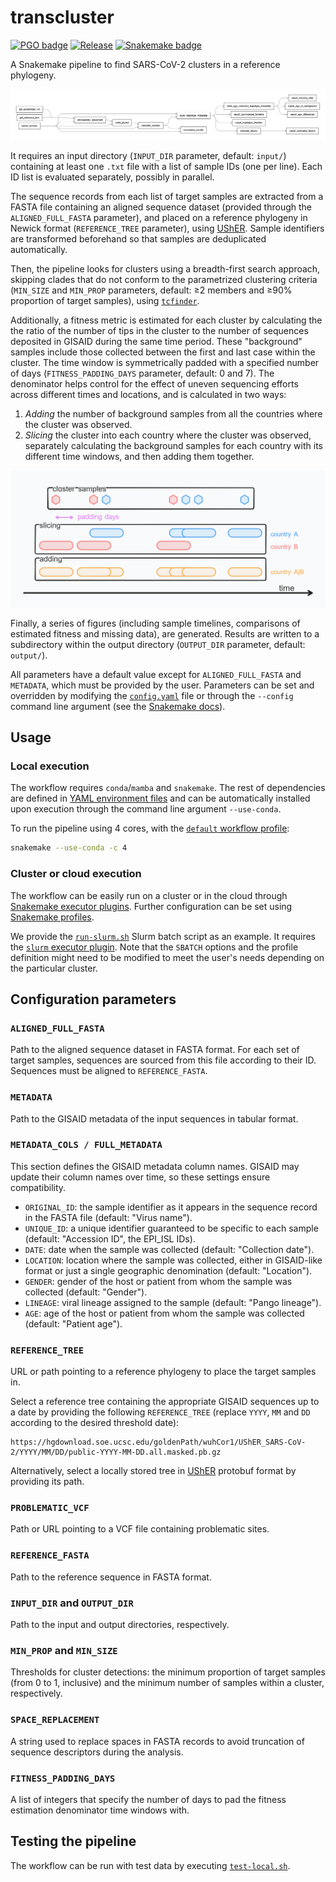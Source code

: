 # transcluster

[![PGO badge](https://img.shields.io/badge/PathoGenOmics-Lab-yellow.svg)](https://pathogenomics.github.io/)
[![Release](https://img.shields.io/github/release/PathoGenOmics-Lab/transcluster.svg)](https://github.com/PathoGenOmics-Lab/transcluster/releases)
[![Snakemake badge](https://img.shields.io/badge/snakemake-≥8.12-brightgreen.svg?style=flat)](https://snakemake.readthedocs.io)

A Snakemake pipeline to find SARS-CoV-2 clusters in a reference phylogeny.

![Simplified workflow rules](/docs/rules-simple.png)

It requires an input directory (`INPUT_DIR` parameter, default: `input/`) containing at least
one `.txt` file with a list of sample IDs (one per line). Each ID list is evaluated
separately, possibly in parallel.

The sequence records from each list of target samples are extracted from a FASTA file
containing an aligned sequence dataset (provided through the `ALIGNED_FULL_FASTA` parameter),
and placed on a reference phylogeny in Newick format (`REFERENCE_TREE` parameter), using [UShER](https://usher-wiki.readthedocs.io/en/latest/UShER.html).
Sample identifiers are transformed beforehand so that samples are deduplicated automatically.

Then, the
pipeline looks for clusters using a breadth-first search approach, skipping
clades that do not conform to the parametrized clustering criteria (`MIN_SIZE` and `MIN_PROP`
parameters, default: ≥2 members and ≥90% proportion of target samples),
using [`tcfinder`](https://github.com/PathoGenOmics-Lab/tcfinder).

Additionally,
a fitness metric is estimated for each cluster by calculating the the ratio of the number
of tips in the cluster to the number of sequences deposited in GISAID during the same time period.
These "background" samples include those collected between the first and last case within the
cluster. The time window is symmetrically padded with a specified number of days (`FITNESS_PADDING_DAYS`
parameter, default: 0 and 7). The denominator helps control for the effect of uneven sequencing
efforts across different times and locations, and is calculated in two ways:

1. *Adding* the number of background samples from all the countries where the cluster was observed.
2. *Slicing* the cluster into each country where the cluster was observed, separately calculating the background
   samples for each country with its different time windows, and then adding them together.

![Estimated fitness denominator](/docs/estimated-fitness-denominator.png)

Finally, a series of figures (including sample timelines, comparisons of estimated fitness and missing data),
are generated. Results are written to a subdirectory within the output directory
(`OUTPUT_DIR` parameter, default: `output/`).

All parameters have a default value except for `ALIGNED_FULL_FASTA` and `METADATA`, which must
be provided by the user. Parameters can be set and overridden by modifying the
[`config.yaml`](config/config.yaml) file or through the `--config` command line argument (see
the [Snakemake docs](https://snakemake.readthedocs.io/en/stable/snakefiles/configuration.html#standard-configuration)).

## Usage

### Local execution

The workflow requires `conda`/`mamba` and `snakemake`. The rest of dependencies are
defined in [YAML environment files](workflow/envs) and can be automatically installed
upon execution through the command line argument `--use-conda`.

To run the pipeline using 4 cores, with the [`default` workflow profile](/profiles/default):

```bash
snakemake --use-conda -c 4
```

### Cluster or cloud execution

The workflow can be easily run on a cluster or in the cloud through
[Snakemake executor plugins](https://snakemake.readthedocs.io/en/stable/tutorial/additional_features.html#cluster-or-cloud-execution).
Further configuration can be set using [Snakemake profiles](https://snakemake.readthedocs.io/en/stable/executing/cli.html#profiles).

We provide the [`run-slurm.sh`](/run-slurm.sh) Slurm batch script as an example.
It requires the [`slurm` executor plugin](https://snakemake.github.io/snakemake-plugin-catalog/plugins/executor/slurm.html).
Note that the `SBATCH` options and the profile definition might need to be
modified to meet the user's needs depending on the particular cluster.

## Configuration parameters

### `ALIGNED_FULL_FASTA`

Path to the aligned sequence dataset in FASTA format. For each set of target samples, sequences are sourced
from this file according to their ID. Sequences must be aligned to `REFERENCE_FASTA`.

### `METADATA`

Path to the GISAID metadata of the input sequences in tabular format.

### `METADATA_COLS / FULL_METADATA`

This section defines the GISAID metadata column names. GISAID may update their column names over time,
so these settings ensure compatibility.

- `ORIGINAL_ID`: the sample identifier as it appears in the sequence record in the FASTA file (default: "Virus name").
- `UNIQUE_ID`: a unique identifier guaranteed to be specific to each sample (default: "Accession ID", the EPI_ISL IDs).
- `DATE`: date when the sample was collected (default: "Collection date").
- `LOCATION`: location where the sample was collected, either in GISAID-like format or just a single geographic denomination (default: "Location").
- `GENDER`: gender of the host or patient from whom the sample was collected (default: "Gender").
- `LINEAGE`: viral lineage assigned to the sample (default: "Pango lineage").
- `AGE`: age of the host or patient from whom the sample was collected (default: "Patient age").

### `REFERENCE_TREE`

URL or path pointing to a reference phylogeny to place the target samples in.

Select a reference tree containing the appropriate GISAID sequences up to a date
by providing the following `REFERENCE_TREE` (replace `YYYY`, `MM` and `DD`
according to the desired threshold date):

```url
https://hgdownload.soe.ucsc.edu/goldenPath/wuhCor1/UShER_SARS-CoV-2/YYYY/MM/DD/public-YYYY-MM-DD.all.masked.pb.gz
```

Alternatively, select a locally stored tree in
[UShER](https://usher-wiki.readthedocs.io/en/latest/UShER.html) protobuf format by providing its path.

### `PROBLEMATIC_VCF`

Path or URL pointing to a VCF file containing problematic sites.

### `REFERENCE_FASTA`

Path to the reference sequence in FASTA format.

### `INPUT_DIR` and `OUTPUT_DIR`

Path to the input and output directories, respectively.

### `MIN_PROP` and `MIN_SIZE`

Thresholds for cluster detections: the minimum proportion of target samples (from 0 to 1, inclusive)
and the minimum number of samples within a cluster, respectively.

### `SPACE_REPLACEMENT`

A string used to replace spaces in FASTA records to avoid truncation of sequence descriptors during
the analysis.

### `FITNESS_PADDING_DAYS`

A list of integers that specify the number of days to pad the fitness estimation denominator time windows with.

## Testing the pipeline

The workflow can be run with test data by executing [`test-local.sh`](/test-local.sh).
